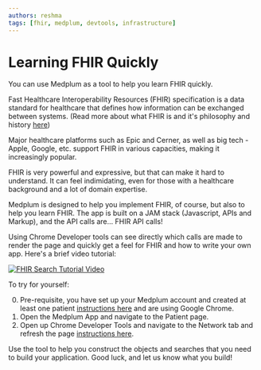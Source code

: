 ```yaml
---
authors: reshma
tags: [fhir, medplum, devtools, infrastructure]
---
```


# Learning FHIR Quickly

You can use Medplum as a tool to help you learn FHIR quickly.

Fast Healthcare Interoperability Resources (FHIR) specification is a data standard for healthcare that defines how information can be exchanged between systems. (Read more about what FHIR is and it's philosophy and history [here](http://www.hl7.org/fhir/overview.html))

Major healthcare platforms such as Epic and Cerner, as well as big tech - Apple, Google, etc. support FHIR in various capacities, making it increasingly popular.

FHIR is very powerful and expressive, but that can make it hard to understand. It can feel indimidating, even for those with a healthcare background and a lot of domain expertise.

Medplum is designed to help you implement FHIR, of course, but also to help you learn FHIR. The app is built on a JAM stack (Javascript, APIs and Markup), and the API calls are... FHIR API calls!

Using Chrome Developer tools can see directly which calls are made to render the page and quickly get a feel for FHIR and how to write your own app. Here's a brief video tutorial:

[![FHIR Search Tutorial Video](https://img.youtube.com/vi/0aneLa_S-PY/0.jpg)](https://www.youtube.com/watch?v=0aneLa_S-PY)

To try for yourself:

0. Pre-requisite, you have set up your Medplum account and created at least one patient [instructions here](https://docs.medplum.com/app/intro) and are using Google Chrome.
1. Open the Medplum App and navigate to the Patient page.
2. Open up Chrome Developer Tools and navigate to the Network tab and refresh the page [instructions here](https://everything.curl.dev/usingcurl/copyas).

Use the tool to help you construct the objects and searches that you need to build your application. Good luck, and let us know what you build!
